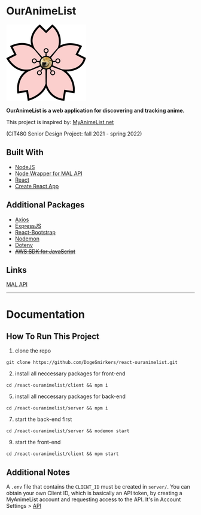 # OurAnimeList

<img src="client/src/components/images/ouranimelist_icon_pog.png" alt="OurAnimeList logo" width="213" height="204">

**OurAnimeList is a web application for discovering and tracking anime.**

This project is inspired by: [MyAnimeList.net](https://myanimelist.net/)

(CIT480 Senior Design Project: fall 2021 - spring 2022)

## Built With
- [NodeJS](https://github.com/nodejs/node)
- [Node Wrapper for MAL API](https://github.com/Chris-Kode/myanimelist-api-v2)
- [React](https://github.com/facebook/react/)
- [Create React App](https://github.com/facebook/create-react-app)

## Additional Packages
- [Axios](https://github.com/axios/axios)
- [ExpressJS](https://github.com/expressjs/express)
- [React-Bootstrap](https://github.com/react-bootstrap/react-bootstrap)
- [Nodemon](https://github.com/remy/nodemon)
- [Dotenv](https://github.com/motdotla/dotenv)
- ~~[AWS SDK for JavaScript](https://github.com/aws/aws-sdk-js-v3)~~

## Links
[MAL API](https://myanimelist.net/apiconfig/references/api/v2)

<hr>

# Documentation

## How To Run This Project
1. clone the repo 
```
git clone https://github.com/DogeSmirkers/react-ouranimelist.git
```
2. install all neccessary packages for front-end 
```
cd /react-ouranimelist/client && npm i
```
5. install all neccessary packages for back-end 
```
cd /react-ouranimelist/server && npm i
```
7. start the back-end first 
```
cd /react-ouranimelist/server && nodemon start 
```
9. start the front-end 
```
cd /react-ouranimelist/client && npm start
```

## Additional Notes
A `.env` file that contains the `CLIENT_ID` must be created in `server/`. You can obtain your own Client ID, which is basically an API token, by creating a MyAnimeList account and requesting access to the API. It's in Account Settings > [API](https://myanimelist.net/apiconfig) 
